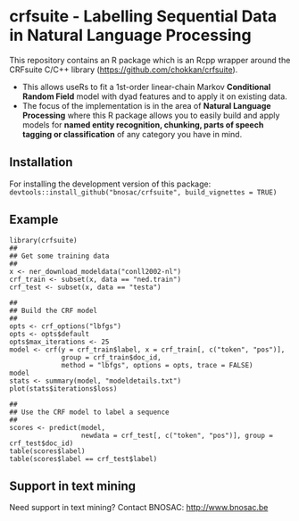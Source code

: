 # crfsuite - Labelling Sequential Data in Natural Language Processing

This repository contains an R package which is an Rcpp wrapper around the CRFsuite C/C++ library (https://github.com/chokkan/crfsuite).

- This allows useRs to fit a 1st-order linear-chain Markov **Conditional Random Field** model with dyad features and to apply it on existing data.
- The focus of the implementation is in the area of **Natural Language Processing** where this R package allows you to easily build and apply models for **named entity recognition, chunking, parts of speech tagging or classification** of any category you have in mind.

## Installation

For installing the development version of this package: `devtools::install_github("bnosac/crfsuite", build_vignettes = TRUE)`

## Example

```
library(crfsuite)
##
## Get some training data
##
x <- ner_download_modeldata("conll2002-nl")
crf_train <- subset(x, data == "ned.train")
crf_test <- subset(x, data == "testa")

##
## Build the CRF model
##
opts <- crf_options("lbfgs")
opts <- opts$default
opts$max_iterations <- 25
model <- crf(y = crf_train$label, x = crf_train[, c("token", "pos")], 
             group = crf_train$doc_id, 
             method = "lbfgs", options = opts, trace = FALSE) 
model
stats <- summary(model, "modeldetails.txt")
plot(stats$iterations$loss)

##
## Use the CRF model to label a sequence
##
scores <- predict(model, 
                  newdata = crf_test[, c("token", "pos")], group = crf_test$doc_id)
table(scores$label)
table(scores$label == crf_test$label)
```

## Support in text mining

Need support in text mining?
Contact BNOSAC: http://www.bnosac.be
